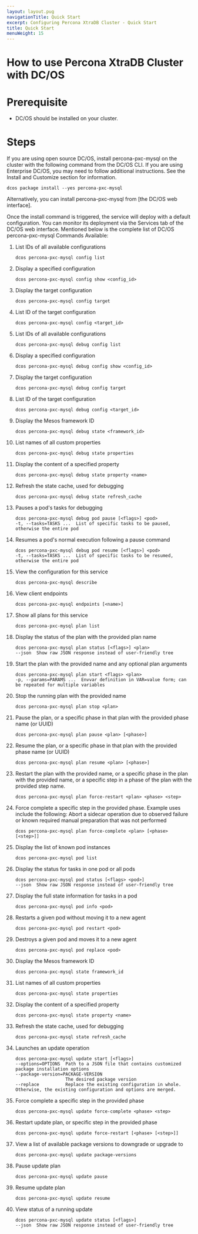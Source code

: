 ```yaml
---
layout: layout.pug
navigationTitle: Quick Start
excerpt: Configuring Percona XtraDB Cluster - Quick Start
title: Quick Start
menuWeight: 15
---
```


# How to use Percona XtraDB Cluster with DC/OS

# Prerequisite

- DC/OS should be installed on your cluster.

# Steps

If you are using open source DC/OS, install percona-pxc-mysql on the cluster with the following command from the DC/OS CLI. If you are using Enterprise DC/OS, you may need to follow additional instructions. See the Install and Customize section for information.

```shell
dcos package install --yes percona-pxc-mysql
```
Alternatively, you can install percona-pxc-mysql from [the DC/OS web interface].

Once the install command is triggered, the service will deploy with a default configuration. You can monitor its deployment via the Services tab of the DC/OS web interface. Mentioned below is the complete list of DC/OS percona-pxc-mysql Commands Available:

1. List IDs of all available configurations

    ```shell
    dcos percona-pxc-mysql config list
    ```
2. Display a specified configuration   
    
    ```shell
    dcos percona-pxc-mysql config show <config_id>
    ```  
3. Display the target configuration    

    ```shell
    dcos percona-pxc-mysql config target
    ```
4. List ID of the target configuration      

    ```shell
    dcos percona-pxc-mysql config <target_id>
    ```
5. List IDs of all available configurations     

    ```shell
    dcos percona-pxc-mysql debug config list
    ```
6. Display a specified configuration       

    ```shell
    dcos percona-pxc-mysql debug config show <config_id>
    ```      
7. Display the target configuration

    ```shell
    dcos percona-pxc-mysql debug config target
    ```
8. List ID of the target configuration   
    
    ```shell
    dcos percona-pxc-mysql debug config <target_id>
    ```
9. Display the Mesos framework ID   
    
    ```shell
    dcos percona-pxc-mysql debug state <framework_id>
    ```
10. List names of all custom properties  
    
    ```shell
    dcos percona-pxc-mysql debug state properties
    ```
11. Display the content of a specified property      

    ```shell
    dcos percona-pxc-mysql debug state property <name>
    ```        
12. Refresh the state cache, used for debugging

    ```shell
    dcos percona-pxc-mysql debug state refresh_cache
    ```
13. Pauses a pod's tasks for debugging      

    ```shell
    dcos percona-pxc-mysql debug pod pause [<flags>] <pod>           
    -t, --tasks=TASKS ...  List of specific tasks to be paused, otherwise the entire pod
    ```
14. Resumes a pod's normal execution following a pause command

    ```shell
    dcos percona-pxc-mysql debug pod resume [<flags>] <pod>         
    -t, --tasks=TASKS ...  List of specific tasks to be resumed, otherwise the entire pod
    ```         
15. View the configuration for this service

    ```shell
    dcos percona-pxc-mysql describe
    ```
16. View client endpoints   

    ```shell  
    dcos percona-pxc-mysql endpoints [<name>]
    ```
17. Show all plans for this service    

    ```shell  
    dcos percona-pxc-mysql plan list
    ```    
18. Display the status of the plan with the provided plan name

    ```shell 
    dcos percona-pxc-mysql plan status [<flags>] <plan>   
    --json  Show raw JSON response instead of user-friendly tree
    ```    
19. Start the plan with the provided name and any optional plan arguments

    ```shell 
    dcos percona-pxc-mysql plan start <flags> <plan>
    -p, --params=PARAMS ...  Envvar definition in VAR=value form; can be repeated for multiple variables
    ```      
20. Stop the running plan with the provided name

    ```shell 
    dcos percona-pxc-mysql plan stop <plan>
    ```          
21. Pause the plan, or a specific phase in that plan with the provided phase name (or UUID)

    ```shell 
    dcos percona-pxc-mysql plan pause <plan> [<phase>]
    ```               
22. Resume the plan, or a specific phase in that plan with the provided phase name (or UUID)

    ```shell 
    dcos percona-pxc-mysql plan resume <plan> [<phase>]
    ```    
23. Restart the plan with the provided name, or a specific phase in the plan with the provided name, or a specific step in a              phase of the plan with the provided step name.   
    
    ```shell 
    dcos percona-pxc-mysql plan force-restart <plan> <phase> <step>
    ```       
24. Force complete a specific step in the provided phase. Example uses include the following: Abort a sidecar operation due to observed failure or known required manual preparation that was not performed

    ```shell 
    dcos percona-pxc-mysql plan force-complete <plan> [<phase> [<step>]]
    ```   
    
25. Display the list of known pod instances                 

    ```shell 
    dcos percona-pxc-mysql pod list
    ```   
    
26. Display the status for tasks in one pod or all pods  
  
    ```shell 
    dcos percona-pxc-mysql pod status [<flags> <pod>]
    --json  Show raw JSON response instead of user-friendly tree
    ```        
    
27. Display the full state information for tasks in a pod

    ```shell 
    dcos percona-pxc-mysql pod info <pod>
    ```      

28. Restarts a given pod without moving it to a new agent

    ```shell 
    dcos percona-pxc-mysql pod restart <pod>
    ```      
29. Destroys a given pod and moves it to a new agent  
 
    ```shell 
    dcos percona-pxc-mysql pod replace <pod>
    ```      
    
30. Display the Mesos framework ID

    ```shell 
    dcos percona-pxc-mysql state framework_id
    ```  
31. List names of all custom properties
  
    ```shell 
    dcos percona-pxc-mysql state properties
    ```  
 
32. Display the content of a specified property
 
    ```shell 
    dcos percona-pxc-mysql state property <name>
    ```   
    
33. Refresh the state cache, used for debugging     

    ```shell 
    dcos percona-pxc-mysql state refresh_cache
    ```     
34. Launches an update operation
 
    ```shell 
    dcos percona-pxc-mysql update start [<flags>]
    --options=OPTIONS  Path to a JSON file that contains customized package installation options
    --package-version=PACKAGE-VERSION  
                       The desired package version
    --replace          Replace the existing configuration in whole. Otherwise, the existing configuration and options are merged.
    ```     

35. Force complete a specific step in the provided phase
  
    ```shell 
    dcos percona-pxc-mysql update force-complete <phase> <step>
    ```         

36. Restart update plan, or specific step in the provided phase

    ```shell 
    dcos percona-pxc-mysql update force-restart [<phase> [<step>]]
    ``` 

35. View a list of available package versions to downgrade or upgrade to
    
    ```shell 
    dcos percona-pxc-mysql update package-versions
    ```     
    
36. Pause update plan

    ```shell 
    dcos percona-pxc-mysql update pause
    ```  
37. Resume update plan

    ```shell 
    dcos percona-pxc-mysql update resume
    ```  
    
38. View status of a running update   
  
    ```shell 
    dcos percona-pxc-mysql update status [<flags>]
    --json  Show raw JSON response instead of user-friendly tree
    ```               

